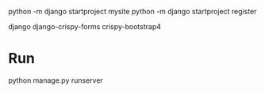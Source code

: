 python -m django startproject mysite
python -m django startproject register


django
django-crispy-forms
crispy-bootstrap4

# Run 
python manage.py runserver